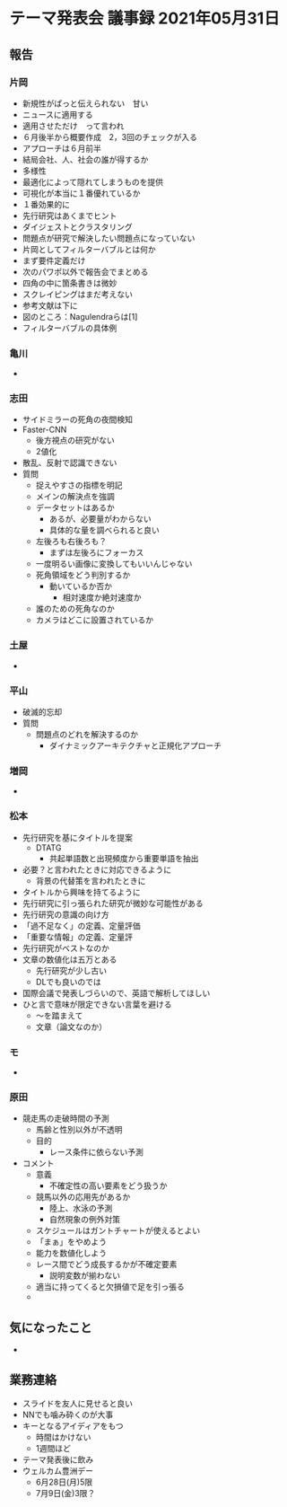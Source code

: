 <!-- tex script for md -->
<script type="text/javascript" async src="https://cdnjs.cloudflare.com/ajax/libs/mathjax/2.7.7/MathJax.js?config=TeX-MML-AM_CHTML">
</script>
<script type="text/x-mathjax-config">
 MathJax.Hub.Config({
 tex2jax: {
 inlineMath: [['$', '$'] ],
 displayMath: [ ['$$','$$'], ["\\[","\\]"] ]
 }
 });
</script>

# テーマ発表会 議事録 2021年05月31日

## 報告

### 片岡
- 新規性がぱっと伝えられない　甘い
- ニュースに適用する
- 適用させただけ　って言われ
- ６月後半から概要作成　2，3回のチェックが入る
- アプローチは６月前半
- 結局会社、人、社会の誰が得するか
- 多様性
- 最適化によって隠れてしまうものを提供
- 可視化が本当に１番優れているか
- １番効果的に
- 先行研究はあくまでヒント
- ダイジェストとクラスタリング
- 問題点が研究で解決したい問題点になっていない
- 片岡としてフィルターバブルとは何か
- まず要件定義だけ
- 次のパワポ以外で報告会でまとめる
- 四角の中に箇条書きは微妙
- スクレイピングはまだ考えない
- 参考文献は下に
- 図のところ：Nagulendraらは[1]
- フィルターバブルの具体例

### 亀川
- 

### 志田
- サイドミラーの死角の夜間検知
- Faster-CNN
    - 後方視点の研究がない
    - 2値化
- 散乱、反射で認識できない
- 質問
    - 捉えやすさの指標を明記
    - メインの解決点を強調
    - データセットはあるか
        - あるが、必要量がわからない
        - 具体的な量を調べられると良い
    - 左後ろも右後ろも？
        - まずは左後ろにフォーカス
    - 一度明るい画像に変換してもいいんじゃない
    - 死角領域をどう判別するか
        - 動いているか否か
            - 相対速度か絶対速度か
    - 誰のための死角なのか
    - カメラはどこに設置されているか

### 土屋
- 

### 平山
- 破滅的忘却
- 質問
    - 問題点のどれを解決するのか
        - ダイナミックアーキテクチャと正規化アプローチ

### 増岡
- 

### 松本
- 先行研究を基にタイトルを提案
    - DTATG
        - 共起単語数と出現頻度から重要単語を抽出
- 必要？と言われたときに対応できるように
    - 背景の代替策を言われたときに
- タイトルから興味を持てるように
- 先行研究に引っ張られた研究が微妙な可能性がある
- 先行研究の意識の向け方
- 「過不足なく」の定義、定量評価
- 「重要な情報」の定義、定量評
- 先行研究がベストなのか
- 文章の数値化は五万とある
    - 先行研究が少し古い
    - DLでも良いのでは
- 国際会議で発表しづらいので、英語で解析してほしい
- ひと言で意味が限定できない言葉を避ける
    - ～を踏まえて
    - 文章（論文なのか）

### モ
- 

### 原田
- 競走馬の走破時間の予測
    - 馬齢と性別以外が不透明
    - 目的
        - レース条件に依らない予測
- コメント
    - 意義
        - 不確定性の高い要素をどう扱うか
    - 競馬以外の応用先があるか
        - 陸上、水泳の予測
        - 自然現象の例外対策
    - スケジュールはガントチャートが使えるとよい
    - 「まぁ」をやめよう
    - 能力を数値化しよう
    - レース間でどう成長するかが不確定要素
        - 説明変数が揃わない
    - 適当に持ってくると欠損値で足を引っ張る
    - 

## 気になったこと
- 

## 業務連絡
- スライドを友人に見せると良い
- NNでも噛み砕くのが大事
- キーとなるアイディアをもつ
    - 時間はかけない
    - 1週間ほど
- テーマ発表後に飲み
- ウェルカム豊洲デー
    - 6月28日(月)5限
    - 7月9日(金)3限？
